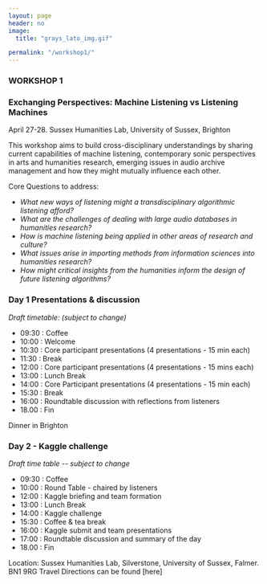 ```yaml
---
layout: page
header: no
image:
  title: "grays_lato_img.gif"

permalink: "/workshop1/"
---
```


### WORKSHOP 1

### Exchanging Perspectives: Machine Listening vs Listening Machines
April 27-28. Sussex Humanities Lab, University of Sussex, Brighton

This workshop aims to build cross-disciplinary understandings by sharing current capabilities of machine listening, contemporary sonic perspectives in arts and humanities research, emerging issues in audio archive management and how they might mutually influence each other.

Core Questions to address:
* *What new ways of listening might a transdisciplinary algorithmic listening afford?*
* *What are the challenges of dealing with large audio databases in humanities research?*
* *How is machine listening being applied in other areas of research and culture?*
* *What issues arise in importing methods from information sciences into humanities research?*
* *How might critical insights from the humanities inform the design of future listening algorithms?*  


### Day 1 Presentations & discussion

*Draft timetable: (subject to change)*
+ 09:30 : Coffee
+ 10:00 : Welcome
+ 10:30 : Core participant presentations (4 presentations - 15 min each)
+ 11:30 : Break
+ 12:00 : Core participant presentations (4 presentations - 15 mins each)
+ 13:00 : Lunch Break
+ 14:00 : Core Participant presentations (4 presentations - 15 min each)
+ 15:30 : Break
+ 16:00 : Roundtable discussion with reflections from listeners
+ 18.00 : Fin

Dinner in Brighton


### Day 2 - Kaggle challenge

*Draft time table -- subject to change*
+ 09:30 : Coffee
+ 10:00 : Round Table - chaired by listeners
+ 12:00 : Kaggle briefing and team formation
+ 13:00 : Lunch Break
+ 14:00 : Kaggle challenge
+ 15:30 : Coffee & tea break
+ 16:00 : Kaggle submit and team presentations
+ 17:00 : Roundtable discussion and summary of the day
+ 18.00 : Fin



Location: Sussex Humanities Lab, Silverstone, University of Sussex, Falmer. BN1 9RG
Travel Directions can be found [here]
